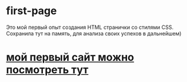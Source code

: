 # first-page
Это мой первый опыт создания HTML странички со стилями CSS. 
Сохранила тут на память, для анализа своих успехов в дальнейшем)

# [мой первый сайт можно посмотреть тут](lidasharova.github.io/first-page/)
